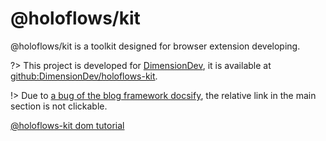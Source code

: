# @holoflows/kit

@holoflows/kit is a toolkit designed for browser extension developing.

?> This project is developed for [DimensionDev](http://github.com/DimensionDev/), it is available at [github:DimensionDev/holoflows-kit](https://github.com/DimensionDev/holoflows-kit/).

!> Due to [a bug of the blog framework docsify](https://github.com/docsifyjs/docsify/issues/865), the relative link in the main section is not clickable.

[@holoflows-kit dom tutorial](https://raw.githubusercontent.com/DimensionDev/Holoflows-Kit/master/doc/en/DOM.md ':include')
